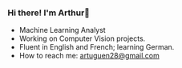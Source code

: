 ### Hi there! I'm Arthur👋

- Machine Learning Analyst
- Working on Computer Vision projects.
- Fluent in English and French; learning German.
- How to reach me: artuguen28@gmail.com

